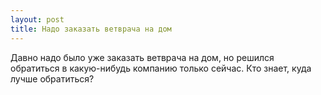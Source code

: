```yaml
---
layout: post 
title: Надо заказать ветврача на дом 
--- 
```

Давно надо было уже заказать ветврача на дом, но решился обратиться в какую-нибудь компанию только сейчас. Кто знает, куда лучше обратиться?
